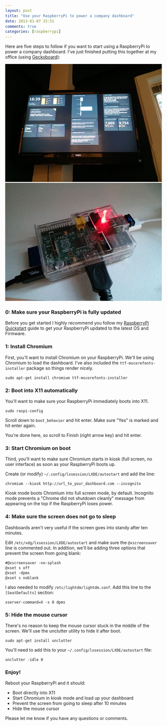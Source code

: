 ```yaml
---
layout: post
title: "Use your RaspberryPi to power a company dashboard"
date: 2013-01-07 15:51
comments: true
categories: [raspberrypi]
---
```


Here are five steps to follow if you want to start using a RaspberryPi to power a company dashboard. I've just finished putting this together at my office (using [Geckoboard](http://www.geckoboard.com)):

<img class="center" src="/images/posts/raspberrypi-dashboard.jpg" />

<img class="center" src="/images/posts/raspberrypi-dashboard-2.jpg" />

### 0: Make sure your RaspberryPi is fully updated

Before you get started I highly recommend you follow my [RaspberryPi Quickstart](/blog/2013/01/04/raspberrypi-quickstart/) guide to get your RaspberryPi updated to the latest OS and Firmware.

### 1: Install Chromium

First, you'll want to install Chromium on your RaspberryPi. We'll be using Chromium to load the dashboard. I've also included the ``ttf-mscorefonts-installer`` package so things render nicely.

    sudo apt-get install chromium ttf-mscorefonts-installer

### 2: Boot into X11 automatically

You'll want to make sure your RaspberryPi immediately boots into X11.

    sudo raspi-config

Scroll down to ``boot_behavior`` and hit enter. Make sure "Yes" is marked and hit enter again.

You're done here, so scroll to Finish (right arrow key) and hit enter.

### 3: Start Chromium on boot

Third, you'll want to make sure Chromium starts in kiosk (full screen, no user interface) as soon as your RaspberryPi boots up.

Create (or modify) ``~/.config/lxsession/LXDE/autostart`` and add the line:

    chromium --kiosk http://url_to_your_dashboard.com --incognito

Kiosk mode boots Chromium into full screen mode, by default. Incognito mode prevents a "Chrome did not shutdown cleanly" message from appearing on the top if the RaspberryPi loses power.

### 4: Make sure the screen does not go to sleep

Dashboards aren't very useful if the screen goes into standy after ten minutes.

Edit ``/etc/xdg/lxsession/LXDE/autostart`` and make sure the ``@xscreensaver`` line is commented out. In addition, we'll be adding three options that prevent the screen from going blank:

    #@xscreensaver -no-splash
    @xset s off
    @xset -dpms
    @xset s noblank

I also needed to modify ``/etc/lightdm/lightdm.conf``. Add this line to the ``[SeatDefaults]`` section:

    xserver-command=X -s 0 dpms

### 5: Hide the mouse cursor

There's no reason to keep the mouse cursor stuck in the middle of the screen.  We'll use the unclutter utility to hide it after boot.

    sudo apt-get install unclutter

You'll need to add this to your ``~/.config/lxsession/LXDE/autostart`` file:

    unclutter -idle 0

### Enjoy!

Reboot your RaspberryPi and it should:

* Boot directly into X11
* Start Chromium in kiosk mode and load up your dashboard
* Prevent the screen from going to sleep after 10 minutes
* Hide the mouse cursor

Please let me know if you have any questions or comments.
